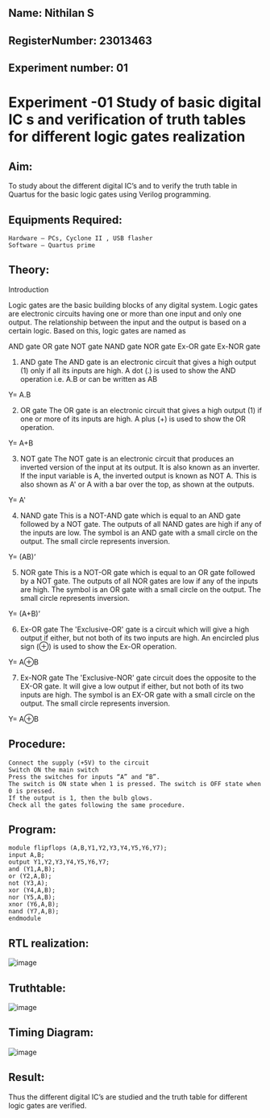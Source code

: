 ## Name: Nithilan S

## RegisterNumber: 23013463

## Experiment number: 01

# Experiment -01 Study of basic digital IC s and verification of truth tables for different logic gates realization

## Aim:
To study about the different digital IC’s and to verify the truth table in Quartus for the basic logic gates using Verilog programming.

## Equipments Required:
```
Hardware – PCs, Cyclone II , USB flasher
Software – Quartus prime
```
## Theory:
Introduction

Logic gates are the basic building blocks of any digital system. Logic gates are electronic circuits having one or more than one input and only one output. The relationship between the input and the output is based on a certain logic. 
Based on this, logic gates are named as

AND gate
OR gate
NOT gate
NAND gate
NOR gate
Ex-OR gate
Ex-NOR gate
1) AND gate
The AND gate is an electronic circuit that gives a high output (1) only if all its inputs are high. A dot (.) is used to show the AND operation i.e. A.B or can be written as AB

Y= A.B

2) OR gate
The OR gate is an electronic circuit that gives a high output (1) if one or more of its inputs are high. A plus (+) is used to show the OR operation.

Y= A+B

3) NOT gate
The NOT gate is an electronic circuit that produces an inverted version of the input at its output. It is also known as an inverter. If the input variable is A, the inverted output is known as NOT A. This is also shown as A' or A with a bar over the top, as shown at the outputs.

Y= A'

4) NAND gate
This is a NOT-AND gate which is equal to an AND gate followed by a NOT gate. The outputs of all NAND gates are high if any of the inputs are low. The symbol is an AND gate with a small circle on the output. The small circle represents inversion.

Y= (AB)’

5) NOR gate
This is a NOT-OR gate which is equal to an OR gate followed by a NOT gate. The outputs of all NOR gates are low if any of the inputs are high. The symbol is an OR gate with a small circle on the output. The small circle represents inversion.

Y= (A+B)’

6) Ex-OR gate
The 'Exclusive-OR' gate is a circuit which will give a high output if either, but not both of its two inputs are high. An encircled plus sign (⊕) is used to show the Ex-OR operation.

Y= A⊕B

7) Ex-NOR gate
The 'Exclusive-NOR' gate circuit does the opposite to the EX-OR gate. It will give a low output if either, but not both of its two inputs are high. The symbol is an EX-OR gate with a small circle on the output. The small circle represents inversion.

Y= A⊕B

## Procedure:
```
Connect the supply (+5V) to the circuit
Switch ON the main switch
Press the switches for inputs “A” and “B”.
The switch is ON state when 1 is pressed. The switch is OFF state when 0 is pressed.
If the output is 1, then the bulb glows.
Check all the gates following the same procedure.
```

## Program:
```
module flipflops (A,B,Y1,Y2,Y3,Y4,Y5,Y6,Y7);
input A,B;
output Y1,Y2,Y3,Y4,Y5,Y6,Y7;
and (Y1,A,B);
or (Y2,A,B);
not (Y3,A);
xor (Y4,A,B);
nor (Y5,A,B);
xnor (Y6,A,B);
nand (Y7,A,B);
endmodule
``` 

## RTL realization:
![image](https://github.com/nithilans060306/Study-of-basic-digital-IC-s-and-verification-of-truth-tables-for-different-logic-gates-realization-/assets/147473026/cad80e21-a8a4-4b58-bcf9-b243a6105f91)

## Truthtable:
![image](https://github.com/nithilans060306/Study-of-basic-digital-IC-s-and-verification-of-truth-tables-for-different-logic-gates-realization-/assets/147473026/41d4155e-b6a8-4c01-abff-ace051ed3ae7)

## Timing Diagram:
![image](https://github.com/nithilans060306/Study-of-basic-digital-IC-s-and-verification-of-truth-tables-for-different-logic-gates-realization-/assets/147473026/604b6a18-eecd-4a7e-90a4-0c7a0abcf3cc)

## Result:
Thus the different digital IC’s are studied and the truth table for different logic gates are verified.

